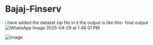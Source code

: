 # Bajaj-Finserv

i have added the dataset zip file in it 
the output is like this-
final output
![WhatsApp Image 2025-04-29 at 1 48 01 PM](https://github.com/user-attachments/assets/229e54d4-16dd-4389-976b-1b5fd2a16b8f)

![image](https://github.com/user-attachments/assets/ca80e1a1-335b-4bf6-868c-377f23c5ef54)

